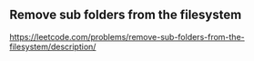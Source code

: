 ## Remove sub folders from the filesystem
https://leetcode.com/problems/remove-sub-folders-from-the-filesystem/description/

